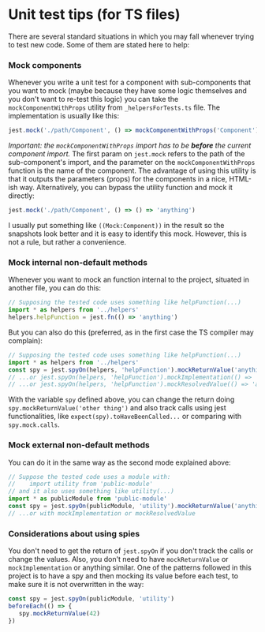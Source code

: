 # Unit test tips (for TS files)

There are several standard situations in which you may fall whenever trying to test new code. Some
of them are stated here to help:

### Mock components

Whenever you write a unit test for a component with sub-components that you want to mock (maybe because they have
some logic themselves and you don't want to re-test this logic) you can take the `mockComponentWithProps` utility
from `_helpersForTests.ts` file. The implementation is usually like this:

```js
jest.mock('./path/Component', () => mockComponentWithProps('Component'))
```
*Important: the `mockComponentWithProps` import has to be **before** the current component import.*
The first param on `jest.mock` refers to the path of the sub-component's import, and the parameter on the
`mockComponentWithProps` function is the name of the component. The advantage of using this utility is that it outputs
the parameters (props) for the components in a nice, HTML-ish way. Alternatively, you can bypass the utility function
and mock it directly:
```js
jest.mock('./path/Component', () => () => 'anything')
```
I usually put something like `((Mock:Component))` in the result so the snapshots look better and it is easy to
identify this mock. However, this is not a rule, but rather a convenience.

### Mock internal non-default methods

Whenever you want to mock an function internal to the project, situated in another file, you can do this:
```js
// Supposing the tested code uses something like helpFunction(...)
import * as helpers from '../helpers'
helpers.helpFunction = jest.fn(() => 'anything')
```
But you can also do this (preferred, as in the first case the TS compiler may complain):
```js
// Supposing the tested code uses something like helpFunction(...)
import * as helpers from '../helpers'
const spy = jest.spyOn(helpers, 'helpFunction').mockReturnValue('anything')
// ...or jest.spyOn(helpers, 'helpFunction').mockImplementation(() => 'anything')
// ...or jest.spyOn(helpers, 'helpFunction').mockResolvedValue(() => 'anything') in case it returns a promise
```
With the variable `spy` defined above, you can change the return doing `spy.mockReturnValue('other thing')` and also
track calls using jest functionalities, like `expect(spy).toHaveBeenCalled...` or comparing with `spy.mock.calls`.

### Mock external non-default methods

You can do it in the same way as the second mode explained above:
```js
// Suppose the tested code uses a module with:
//    import utility from 'public-module'
// and it also uses something like utility(...)
import * as publicModule from 'public-module'
const spy = jest.spyOn(publicModule, 'utility').mockReturnValue('anything')
// ...or with mockImplementation or mockResolvedValue
```

### Considerations about using spies

You don't need to get the return of `jest.spyOn` if you don't track the calls or change the values. Also, you don't
need to have `mockReturnValue` or `mockImplementation` or anything similar. One of the patterns followed in this
project is to have a spy and then mocking its value before each test, to make sure it is not overwritten in the way:
```js
const spy = jest.spyOn(publicModule, 'utility')
beforeEach(() => {
   spy.mockReturnValue(42)
})